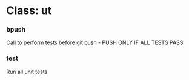 # Class: ut

### bpush

Call to perform tests before git push - PUSH ONLY IF ALL TESTS PASS


### test

Run all unit tests


